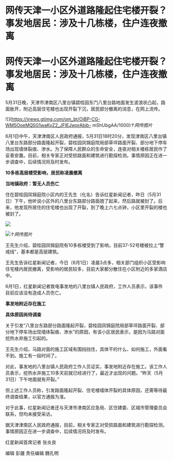 # 网传天津一小区外道路隆起住宅楼开裂？事发地居民：涉及十几栋楼，住户连夜撤离

# 网传天津一小区外道路隆起住宅楼开裂？事发地居民：涉及十几栋楼，住户连夜撤离

5月31日晚，天津市津南区八里台镇碧桂园东门八里台路地面发生波浪状凸起，路面胀开，附近高层住宅楼也出现开裂下沉，居民部分撤离的消息，在网上流传。

![](https://inews.gtimg.com/om_bt/OiBP-CG-WM5OoeMQ5G1waKvZ2_JFIEJwprAbib-
mShUbgAA/1000)_↑网传图片_

6月1日中午，天津津南区人民政府通报，5月31日18时20分，发现津南区八里台镇八里台东路部分路面隆起开裂，碧桂园凤锦庭院局部草坪路面开裂、部分地下停车场出现墙体裂痕、渗水。为了保障人民群众的生命安全，连夜对相关楼栋居民作了妥善安置。目前，相关专家正对受损路面和建筑进行勘探检测。事情原因正在进一步调查中，后续情况将及时发布。

**10多栋高层楼受影响，居民称凌晨撤离**

**当地镇政府：暂无人员伤亡**

住在碧桂园凤锦庭院小区内的王先生（化名）告诉红星新闻记者，昨日（5月31日）下午，他听说小区外的八里台东路部分路面翘了起来，然后路就被封了。后来，他发现所居住的住宅楼也出现了开裂，到了晚上六七点钟，小区里开裂的楼也被封了。

![](https://inews.gtimg.com/om_bt/OoKBIWa9SVNkchmLOl6PSGtp0Z7nyfJEdd2aYbNAa5i_gAA/1000)

![](https://inews.gtimg.com/om_bt/OuNwYhfy2YrJo6-qmhOi9hjObvta7D0dtvFYK09x2J5-0AA/1000)_↑网传图片_

王先生介绍，碧桂园凤锦庭院有10多栋楼受到了影响，目前37-52号楼被拉上“警戒线”，基本都是高层建筑。

王先生告诉红星新闻记者，今日（6月1日）凌晨3点多，相关部门组织小区受影响住宅楼内居民撤离，受影响的居民较多，目前大家都分散住在小区附近的多家酒店中。

6月1日，红星新闻记者致电事发地的八里台镇人民政府，工作人员表示，该事件目前应该没有造成人员伤亡。

**事发地附近存在施工**

**具体原因尚待调查**

关于引发“八里台东路部分路面隆起开裂，碧桂园凤锦庭院局部草坪路面开裂、部分地下停车场出现墙体裂痕、渗水”的原因，有该小区居民表示，是因为马路对面挖热水井施工引起的。

王先生介绍，马路对面的施工区域有围挡挡住，具体干的什么、如何施工，外面看不到。施工有一段时间了。

对此，事发地的八里台镇人民政府工作人员证实，事发地附近存在施工。该工作人员表示，挖热水井施工10多天前就已经进行了，最近才出现的问题。“昨天（5月31日）下午地面就有开裂。”

但上述工作人员称，引发路面隆起开裂、住宅楼墙体开裂的具体原因，还需等待最终调查结果，以官方通报为准。

对于此事，红星新闻记者还与天津市津南区应急局、区住建委、区城市管理委员会联系，但均未接受采访。

据天津津南区人民政府通报，目前，相关专家正对受损路面和建筑进行勘探检测。事情原因正在进一步调查中，后续情况将及时发布。

红星新闻首席记者 张炎良

编辑 彭疆 责任编辑 魏孔明

